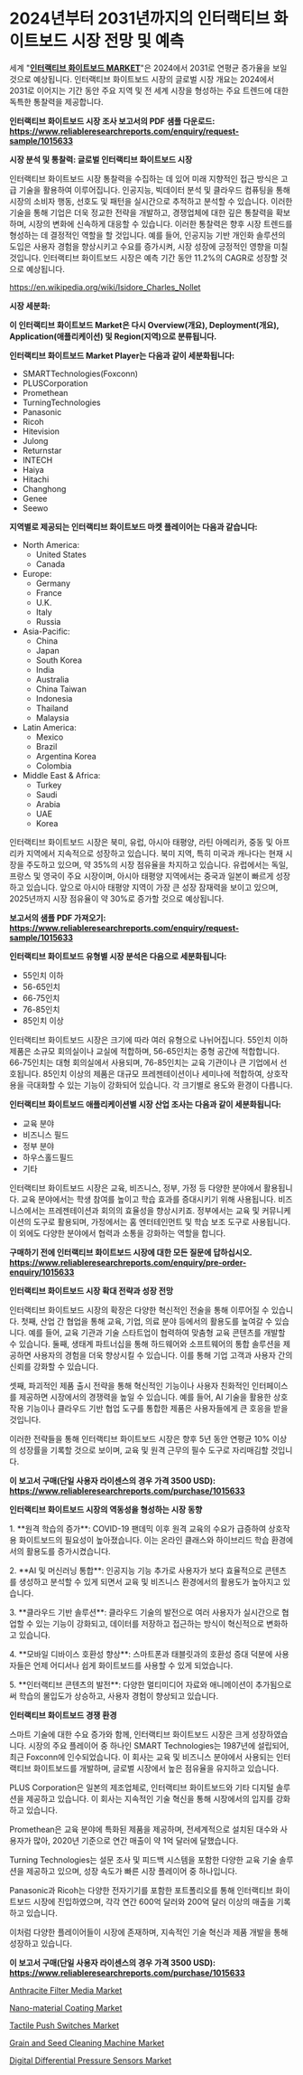 <p><h1>2024년부터 2031년까지의 인터랙티브 화이트보드 시장 전망 및 예측</h1></p><p>세계 "<strong><a href="https://www.reliableresearchreports.com/interactive-whiteboard-r1015633">인터랙티브 화이트보드 MARKET</a></strong>"은 2024에서 2031로 연평균 증가율을 보일 것으로 예상됩니다. 인터랙티브 화이트보드 시장의 글로벌 시장 개요는 2024에서 2031로 이어지는 기간 동안 주요 지역 및 전 세계 시장을 형성하는 주요 트렌드에 대한 독특한 통찰력을 제공합니다.</p>
<p><strong>인터랙티브 화이트보드 시장 조사 보고서의 PDF 샘플 다운로드: <a href="https://www.reliableresearchreports.com/enquiry/request-sample/1015633">https://www.reliableresearchreports.com/enquiry/request-sample/1015633</a></strong></p>
<p><strong>시장 분석 및 통찰력: 글로벌 인터랙티브 화이트보드 시장</strong></p>
<p><p>인터랙티브 화이트보드 시장 통찰력을 수집하는 데 있어 미래 지향적인 접근 방식은 고급 기술을 활용하여 이루어집니다. 인공지능, 빅데이터 분석 및 클라우드 컴퓨팅을 통해 시장의 소비자 행동, 선호도 및 패턴을 실시간으로 추적하고 분석할 수 있습니다. 이러한 기술을 통해 기업은 더욱 정교한 전략을 개발하고, 경쟁업체에 대한 깊은 통찰력을 확보하며, 시장의 변화에 신속하게 대응할 수 있습니다. 이러한 통찰력은 향후 시장 트렌드를 형성하는 데 결정적인 역할을 할 것입니다. 예를 들어, 인공지능 기반 개인화 솔루션의 도입은 사용자 경험을 향상시키고 수요를 증가시켜, 시장 성장에 긍정적인 영향을 미칠 것입니다. 인터랙티브 화이트보드 시장은 예측 기간 동안 11.2%의 CAGR로 성장할 것으로 예상됩니다.</p></p>
<p><a href="%7CAUTHORITHY_DOMAIN_URL%7C">https://en.wikipedia.org/wiki/Isidore_Charles_Nollet</a></p>
<p><strong>시장 세분화:</strong></p>
<p><strong>이 인터랙티브 화이트보드 Market은 다시 Overview(개요), Deployment(개요), Application(애플리케이션) 및 Region(지역)으로 분류됩니다.</strong></p>
<p><strong>인터랙티브 화이트보드 Market Player는 다음과 같이 세분화됩니다:</strong></p>
<p><ul><li>SMARTTechnologies(Foxconn)</li><li>PLUSCorporation</li><li>Promethean</li><li>TurningTechnologies</li><li>Panasonic</li><li>Ricoh</li><li>Hitevision</li><li>Julong</li><li>Returnstar</li><li>INTECH</li><li>Haiya</li><li>Hitachi</li><li>Changhong</li><li>Genee</li><li>Seewo</li></ul></p>
<p><strong>지역별로 제공되는 인터랙티브 화이트보드 마켓 플레이어는 다음과 같습니다:</strong></p>
<p><ul>
    <li>
        North America:
        <ul>
            <li>United States</li>
            <li>Canada</li>
        </ul>
    </li>
    <li>
        Europe:
        <ul>
            <li>Germany</li>
            <li>France</li>
            <li>U.K.</li>
            <li>Italy</li>
            <li>Russia</li>
        </ul>
    </li>
    <li>
        Asia-Pacific:
        <ul>
            <li>China</li>
            <li>Japan</li>
            <li>South Korea</li>
            <li>India</li>
            <li>Australia</li>
            <li>China Taiwan</li>
            <li>Indonesia</li>
            <li>Thailand</li>
            <li>Malaysia</li>
        </ul>
    </li>
    <li>
        Latin America:
        <ul>
            <li>Mexico</li>
            <li>Brazil</li>
            <li>Argentina Korea</li>
            <li>Colombia</li>
        </ul>
    </li>
    <li>
        Middle East & Africa:
        <ul>
            <li>Turkey</li>
            <li>Saudi</li>
            <li>Arabia</li>
            <li>UAE</li>
            <li>Korea</li>
        </ul>
    </li>
    </ul></p>
<p><p>인터랙티브 화이트보드 시장은 북미, 유럽, 아시아 태평양, 라틴 아메리카, 중동 및 아프리카 지역에서 지속적으로 성장하고 있습니다. 북미 지역, 특히 미국과 캐나다는 현재 시장을 주도하고 있으며, 약 35%의 시장 점유율을 차지하고 있습니다. 유럽에서는 독일, 프랑스 및 영국이 주요 시장이며, 아시아 태평양 지역에서는 중국과 일본이 빠르게 성장하고 있습니다. 앞으로 아시아 태평양 지역이 가장 큰 성장 잠재력을 보이고 있으며, 2025년까지 시장 점유율이 약 30%로 증가할 것으로 예상됩니다.</p></p>
<p><strong>보고서의 샘플 PDF 가져오기: <a href="https://www.reliableresearchreports.com/enquiry/request-sample/1015633">https://www.reliableresearchreports.com/enquiry/request-sample/1015633</a></strong></p>
<p><strong>인터랙티브 화이트보드 유형별 시장 분석은 다음으로 세분화됩니다:</strong></p>
<p><ul><li>55인치 이하</li><li>56-65인치</li><li>66-75인치</li><li>76-85인치</li><li>85인치 이상</li></ul></p>
<p><p>인터랙티브 화이트보드 시장은 크기에 따라 여러 유형으로 나뉘어집니다. 55인치 이하 제품은 소규모 회의실이나 교실에 적합하며, 56-65인치는 중형 공간에 적합합니다. 66-75인치는 대형 회의실에서 사용되며, 76-85인치는 교육 기관이나 큰 기업에서 선호됩니다. 85인치 이상의 제품은 대규모 프레젠테이션이나 세미나에 적합하여, 상호작용을 극대화할 수 있는 기능이 강화되어 있습니다. 각 크기별로 용도와 환경이 다릅니다.</p></p>
<p><strong>인터랙티브 화이트보드 애플리케이션별 시장 산업 조사는 다음과 같이 세분화됩니다:</strong></p>
<p><ul><li>교육 분야</li><li>비즈니스 필드</li><li>정부 분야</li><li>하우스홀드필드</li><li>기타</li></ul></p>
<p><p>인터랙티브 화이트보드 시장은 교육, 비즈니스, 정부, 가정 등 다양한 분야에서 활용됩니다. 교육 분야에서는 학생 참여를 높이고 학습 효과를 증대시키기 위해 사용됩니다. 비즈니스에서는 프레젠테이션과 회의의 효율성을 향상시키죠. 정부에서는 교육 및 커뮤니케이션의 도구로 활용되며, 가정에서는 홈 엔터테인먼트 및 학습 보조 도구로 사용됩니다. 이 외에도 다양한 분야에서 협력과 소통을 강화하는 역할을 합니다.</p></p>
<p><strong>구매하기 전에 인터랙티브 화이트보드 시장에 대한 모든 질문에 답하십시오. <a href="https://www.reliableresearchreports.com/enquiry/pre-order-enquiry/1015633">https://www.reliableresearchreports.com/enquiry/pre-order-enquiry/1015633</a></strong></p>
<p><strong>인터랙티브 화이트보드 시장 확대 전략과 성장 전망</strong></p>
<p><p>인터랙티브 화이트보드 시장의 확장은 다양한 혁신적인 전술을 통해 이루어질 수 있습니다. 첫째, 산업 간 협업을 통해 교육, 기업, 의료 분야 등에서의 활용도를 높여갈 수 있습니다. 예를 들어, 교육 기관과 기술 스타트업이 협력하여 맞춤형 교육 콘텐츠를 개발할 수 있습니다. 둘째, 생태계 파트너십을 통해 하드웨어와 소프트웨어의 통합 솔루션을 제공하면 사용자의 경험을 더욱 향상시킬 수 있습니다. 이를 통해 기업 고객과 사용자 간의 신뢰를 강화할 수 있습니다. </p><p>셋째, 파괴적인 제품 출시 전략을 통해 혁신적인 기능이나 사용자 친화적인 인터페이스를 제공하면 시장에서의 경쟁력을 높일 수 있습니다. 예를 들어, AI 기술을 활용한 상호작용 기능이나 클라우드 기반 협업 도구를 통합한 제품은 사용자들에게 큰 호응을 받을 것입니다.</p><p>이러한 전략들을 통해 인터랙티브 화이트보드 시장은 향후 5년 동안 연평균 10% 이상의 성장률을 기록할 것으로 보이며, 교육 및 원격 근무의 필수 도구로 자리매김할 것입니다.</p></p>
<p><strong>이 보고서 구매(단일 사용자 라이센스의 경우 가격 3500 USD): <a href="https://www.reliableresearchreports.com/purchase/1015633">https://www.reliableresearchreports.com/purchase/1015633</a></strong></p>
<p><strong>인터랙티브 화이트보드 시장의 역동성을 형성하는 시장 동향</strong></p>
<p><p>1. **원격 학습의 증가**: COVID-19 팬데믹 이후 원격 교육의 수요가 급증하여 상호작용 화이트보드의 필요성이 높아졌습니다. 이는 온라인 클래스와 하이브리드 학습 환경에서의 활용도를 증가시켰습니다.</p><p>2. **AI 및 머신러닝 통합**: 인공지능 기능 추가로 사용자가 보다 효율적으로 콘텐츠를 생성하고 분석할 수 있게 되면서 교육 및 비즈니스 환경에서의 활용도가 높아지고 있습니다.</p><p>3. **클라우드 기반 솔루션**: 클라우드 기술의 발전으로 여러 사용자가 실시간으로 협업할 수 있는 기능이 강화되고, 데이터를 저장하고 접근하는 방식이 혁신적으로 변화하고 있습니다.</p><p>4. **모바일 디바이스 호환성 향상**: 스마트폰과 태블릿과의 호환성 증대 덕분에 사용자들은 언제 어디서나 쉽게 화이트보드를 사용할 수 있게 되었습니다.</p><p>5. **인터랙티브 콘텐츠의 발전**: 다양한 멀티미디어 자료와 애니메이션이 추가됨으로써 학습의 몰입도가 상승하고, 사용자 경험이 향상되고 있습니다.</p></p>
<p><strong>인터랙티브 화이트보드 경쟁 환경</strong></p>
<p><p>스마트 기술에 대한 수요 증가와 함께, 인터랙티브 화이트보드 시장은 크게 성장하였습니다. 시장의 주요 플레이어 중 하나인 SMART Technologies는 1987년에 설립되어, 최근 Foxconn에 인수되었습니다. 이 회사는 교육 및 비즈니스 분야에서 사용되는 인터랙티브 화이트보드를 개발하며, 글로벌 시장에서 높은 점유율을 유지하고 있습니다.</p><p>PLUS Corporation은 일본의 제조업체로, 인터랙티브 화이트보드와 기타 디지털 솔루션을 제공하고 있습니다. 이 회사는 지속적인 기술 혁신을 통해 시장에서의 입지를 강화하고 있습니다. </p><p>Promethean은 교육 분야에 특화된 제품을 제공하며, 전세계적으로 설치된 대수와 사용자가 많아, 2020년 기준으로 연간 매출이 약 1억 달러에 달했습니다. </p><p>Turning Technologies는 설문 조사 및 피드백 시스템을 포함한 다양한 교육 기술 솔루션을 제공하고 있으며, 성장 속도가 빠른 시장 플레이어 중 하나입니다.</p><p>Panasonic과 Ricoh는 다양한 전자기기를 포함한 포트폴리오를 통해 인터랙티브 화이트보드 시장에 진입하였으며, 각각 연간 600억 달러와 200억 달러 이상의 매출을 기록하고 있습니다. </p><p>이처럼 다양한 플레이어들이 시장에 존재하며, 지속적인 기술 혁신과 제품 개발을 통해 성장하고 있습니다.</p></p>
<p><strong>이 보고서 구매(단일 사용자 라이센스의 경우 가격 3500 USD): <a href="https://www.reliableresearchreports.com/purchase/1015633">https://www.reliableresearchreports.com/purchase/1015633</a></strong></p>
<p><p><a href="https://www.linkedin.com/pulse/what-current-future-prospects-anthracite-filter-media-fipme?trackingId=orWMsSXpT7m0vSphI44W5Q%3D%3D">Anthracite Filter Media Market</a></p><p><a href="https://issuu.com/reportprime-2/docs/nano-material-coating-market-size-2_92e93178adf858">Nano-material Coating Market</a></p><p><a href="https://github.com/WillowBruen/Market-Research-Report-List-1/blob/main/tactile-push-switches-market.md">Tactile Push Switches Market</a></p><p><a href="https://issuu.com/reportprime-2/docs/grain-and-seed-cleaning-machine-mar_b61154601a630f">Grain and Seed Cleaning Machine Market</a></p><p><a href="https://github.com/arionmp/Market-Research-Report-List-5/blob/main/digital-differential-pressure-sensors-market.md">Digital Differential Pressure Sensors Market</a></p></p>